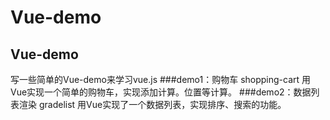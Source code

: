 # Vue-demo
Vue-demo
------
写一些简单的Vue-demo来学习vue.js
###demo1：购物车 shopping-cart
	用Vue实现一个简单的购物车，实现添加计算。位置等计算。
###demo2：数据列表渲染 gradelist
	用Vue实现了一个数据列表，实现排序、搜索的功能。

